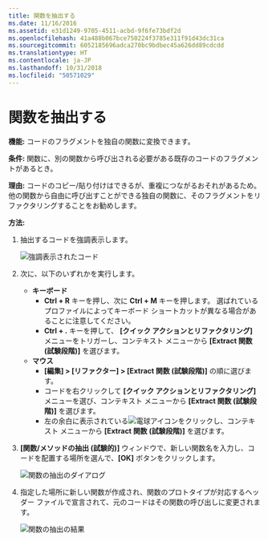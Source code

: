 ```yaml
---
title: 関数を抽出する
ms.date: 11/16/2016
ms.assetid: e31d1249-9705-4511-acbd-9f6fe73bdf2d
ms.openlocfilehash: 41a488b067bce750224f3785e311f91d43dc31ca
ms.sourcegitcommit: 6052185696adca270bc9bdbec45a626dd89cdcdd
ms.translationtype: HT
ms.contentlocale: ja-JP
ms.lasthandoff: 10/31/2018
ms.locfileid: "50571029"
---
```

# <a name="extract-function"></a>関数を抽出する
**機能:** コードのフラグメントを独自の関数に変換できます。

**条件:** 関数に、別の関数から呼び出される必要がある既存のコードのフラグメントがあるとき。

**理由:** コードのコピー/貼り付けはできるが、重複につながるおそれがあるため。  他の関数から自由に呼び出すことができる独自の関数に、そのフラグメントをリファクタリングすることをお勧めします。

**方法:**

1. 抽出するコードを強調表示します。

   ![強調表示されたコード](images/extractfunction_highlight.png)

1. 次に、以下のいずれかを実行します。
   * **キーボード**
     * **Ctrl + R** キーを押し、次に **Ctrl + M** キーを押します。  選ばれているプロファイルによってキーボード ショートカットが異なる場合があることに注意してください。
     * **Ctrl + .** キーを押して、 **[クイック アクションとリファクタリング]** メニューをトリガーし、コンテキスト メニューから **[Extract 関数 (試験段階)]** を選びます。
   * **マウス**
     * **[編集] > [リファクター] > [Extract 関数 (試験段階)]** の順に選びます。
     * コードを右クリックして **[クイック アクションとリファクタリング]** メニューを選び、コンテキスト メニューから **[Extract 関数 (試験段階)]** を選びます。
     * 左の余白に表示されている![電球](images/bulb.png)アイコンをクリックし、コンテキスト メニューから **[Extract 関数 (試験段階)]** を選びます。

1. **[関数/メソッドの抽出 (試験的)]** ウィンドウで、新しい関数名を入力し、コードを配置する場所を選んで、**[OK]** ボタンをクリックします。

   ![関数の抽出のダイアログ](images/extractfunction_dialog.png)

1. 指定した場所に新しい関数が作成され、関数のプロトタイプが対応するヘッダー ファイルで宣言されて、元のコードはその関数の呼び出しに変更されます。

   ![関数の抽出の結果](images/extractfunction_result.png)

